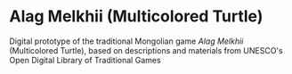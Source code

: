 Alag Melkhii (Multicolored Turtle)
====

Digital prototype of the traditional Mongolian game *Alag Melkhii* (Multicolored Turtle), based on descriptions and materials from UNESCO's Open Digital Library of Traditional Games